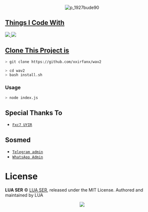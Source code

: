 <p align="center">
<img src=https://ibb.co/wM6HqjK" alt="p_1927bude90" border="0">
</p>
<p align="center">
<a href="https://github.com/xxirfanx">
</p>

  
## Things I Code With
<p>
    <img
        src="https://img.shields.io/badge/node.js%20-%2343853D.svg?&style=for-the-badge&logo=node.js&logoColor=white" />
    <img
        src="https://img.shields.io/badge/javascript%20-%23323330.svg?&style=for-the-badge&logo=javascript&logoColor=%23F7DF1E" />



## Clone This Project is

```bash
> git clone https://github.com/xxirfanx/wav2
```

```bash
> cd wav2
> bash install.sh
```

### Usage
```bash
> node index.js
```


## Special Thanks To
* [`Fxc7 UYIR`](https://github.com/Fxc7)

## Sosmed
* [`Telegram admin`](https://t.me/LAU_BRO)
* [`WhatsApp Admin`](http://wa.me/9048417849)

# License

**LUA SER** © [LUA SER](https://github.com/xxirfanx), released under the MIT License. Authored and maintained by LUA

<p align="center">
  <a href="https://app.fossa.com/projects/git%2Bgithub.com%2Fxxirfanx%2Fwav2?ref=badge_large"><img src="https://app.fossa.com/api/projects/git%2Bgithub.com%2Fxxirfanx%2Fwav2.svg?type=large" />
</p>
